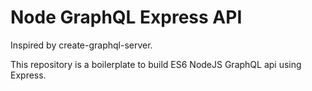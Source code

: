 # Node GraphQL Express API

Inspired by create-graphql-server.

This repository is a boilerplate to build ES6 NodeJS GraphQL api using Express.
